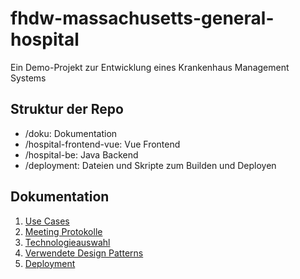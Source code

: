 # fhdw-massachusetts-general-hospital

Ein Demo-Projekt zur Entwicklung eines Krankenhaus Management Systems

## Struktur der Repo

- /doku: Dokumentation
- /hospital-frontend-vue: Vue Frontend
- /hospital-be: Java Backend
- /deployment: Dateien und Skripte zum Builden und Deployen


## Dokumentation
1. [Use Cases](/doku/UseCases.md)
1. [Meeting Protokolle](/doku/DailyLogs.md)
1. [Technologieauswahl](/doku/Technologieauswahl.md)
1. [Verwendete Design Patterns](/doku/DesignPatterns.md)
1. [Deployment](/doku/Deployment.md)




